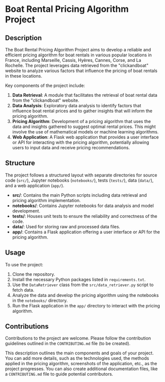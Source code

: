 
# Boat Rental Pricing Algorithm Project

## Description

The Boat Rental Pricing Algorithm Project aims to develop a reliable and efficient pricing algorithm for boat rentals in various popular locations in France, including Marseille, Cassis, Hyères, Cannes, Corse, and La Rochelle. The project leverages data retrieved from the "clickandboat" website to analyze various factors that influence the pricing of boat rentals in these locations.

Key components of the project include:
1. **Data Retrieval**: A module that facilitates the retrieval of boat rental data from the "clickandboat" website.
2. **Data Analysis**: Exploratory data analysis to identify factors that influence boat rental prices and to gather insights that will inform the pricing algorithm.
3. **Pricing Algorithm**: Development of a pricing algorithm that uses the data and insights gathered to suggest optimal rental prices. This might involve the use of mathematical models or machine learning algorithms.
4. **Web Application**: A Flask web application that provides a user interface or API for interacting with the pricing algorithm, potentially allowing users to input data and receive pricing recommendations.

## Structure

The project follows a structured layout with separate directories for source code (`src/`), Jupyter notebooks (`notebooks/`), tests (`tests/`), data (`data/`), and a web application (`app/`). 

- **src/**: Contains the main Python scripts including data retrieval and pricing algorithm implementation.
- **notebooks/**: Contains Jupyter notebooks for data analysis and model development.
- **tests/**: Houses unit tests to ensure the reliability and correctness of the code.
- **data/**: Used for storing raw and processed data files.
- **app/**: Contains a Flask application offering a user interface or API for the pricing algorithm.

## Usage

To use the project:
1. Clone the repository.
2. Install the necessary Python packages listed in `requirements.txt`.
3. Use the `DataRetriever` class from the `src/data_retriever.py` script to fetch data.
4. Analyze the data and develop the pricing algorithm using the notebooks in the `notebooks/` directory.
5. Run the Flask application in the `app/` directory to interact with the pricing algorithm.

## Contributions

Contributions to the project are welcome. Please follow the contribution guidelines outlined in the `CONTRIBUTING.md` file (to be created).

This description outlines the main components and goals of your project. You can add more details, such as the technologies used, the methods applied in the pricing algorithm, screenshots of the application, etc., as the project progresses. You can also create additional documentation files, like a `CONTRIBUTING.md` file to guide potential contributors.
